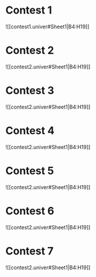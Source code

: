 # Contest 1
![[contest1.univer#Sheet1|B4:H19]]


# Contest 2
![[contest2.univer#Sheet1|B4:H19]]

# Contest 3
![[contest2.univer#Sheet1|B4:H19]]

# Contest 4
![[contest2.univer#Sheet1|B4:H19]]
# Contest 5
![[contest2.univer#Sheet1|B4:H19]]
# Contest 6
![[contest2.univer#Sheet1|B4:H19]]
# Contest 7
![[contest2.univer#Sheet1|B4:H19]]
